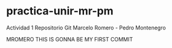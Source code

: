 # practica-unir-mr-pm
Actividad 1 Repositorio Git Marcelo Romero - Pedro Montenegro

MROMERO THIS IS GONNA BE MY FIRST COMMIT
